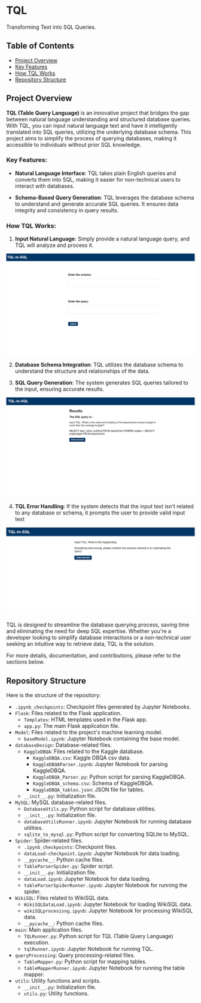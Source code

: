 # TQL

Transforming Text into SQL Queries.

## Table of Contents

- [Project Overview](#project-overview)
- [Key Features](#Key-Features)
- [How TQL Works](#How-TQL-works)
- [Repository Structure](#repository-structure)

## Project Overview

**TQL (Table Query Language)** is an innovative project that bridges the gap between natural language understanding and structured database queries. With TQL, you can input natural language text and have it intelligently translated into SQL queries, utilizing the underlying database schema. This project aims to simplify the process of querying databases, making it accessible to individuals without prior SQL knowledge.

### Key Features:

- **Natural Language Interface**: TQL takes plain English queries and converts them into SQL, making it easier for non-technical users to interact with databases.

- **Schema-Based Query Generation**: TQL leverages the database schema to understand and generate accurate SQL queries. It ensures data integrity and consistency in query results.

### How TQL Works:

1. **Input Natural Language**: Simply provide a natural language query, and TQL will analyze and process it.

![TQL Initial UI](images/TQL-UI.jpeg)

2. **Database Schema Integration**: TQL utilizes the database schema to understand the structure and relationships of the data.

3. **SQL Query Generation**: The system generates SQL queries tailored to the input, ensuring accurate results.

![TQL Results](images/TQL-results.jpeg)

4. **TQL Error Handling**: If the system detects that the input text isn't related to any database or schema, it prompts the user to provide valid input text

![TQL Error Handling](images/TQL-Error_Handling.jpeg)

TQL is designed to streamline the database querying process, saving time and eliminating the need for deep SQL expertise. Whether you're a developer looking to simplify database interactions or a non-technical user seeking an intuitive way to retrieve data, TQL is the solution.

For more details, documentation, and contributions, please refer to the sections below.

## Repository Structure

Here is the structure of the repository:

- `.ipynb_checkpoints`: Checkpoint files generated by Jupyter Notebooks.
- `Flask`: Files related to the Flask application.
  - `Templates`: HTML templates used in the Flask app.
  - `app.py`: The main Flask application file.
- `Model`: Files related to the project's machine learning model.
  - `baseModel.ipynb`: Jupyter Notebook containing the base model.
- `databaseDesign`: Database-related files.
  - `KaggleDBQA`: Files related to the Kaggle database.
    - `KaggleDBQA.csv`: Kaggle DBQA csv data.
    - `KaggleDBQAParser.ipynb`: Jupyter Notebook for parsing KaggleDBQA.
    - `KaggleDBQA_Parser.py`: Python script for parsing KaggleDBQA.
    - `KaggleDBQA_schema.csv`: Schema of KaggleDBQA.
    - `KaggleDBQA_tables.json`: JSON file for tables.
  - `__init__.py`: Initialization file.
- `MySQL`: MySQL database-related files.
  - `DatabaseUtils.py`: Python script for database utilities.
  - `__init__.py`: Initialization file.
  - `databaseUtilsRunner.ipynb`: Jupyter Notebook for running database utilities.
  - `sqlite_to_mysql.py`: Python script for converting SQLite to MySQL.
- `Spider`: Spider-related files.
  - `.ipynb_checkpoints`: Checkpoint files.
  - `dataLoad-checkpoint.ipynb`: Jupyter Notebook for data loading.
  - `__pycache__`: Python cache files.
  - `TableParserSpider.py`: Spider script.
  - `__init__.py`: Initialization file.
  - `dataLoad.ipynb`: Jupyter Notebook for data loading.
  - `tableParserSpiderRunner.ipynb`: Jupyter Notebook for running the spider.
- `WikiSQL`: Files related to WikiSQL data.
  - `WikiSQLDataLoad.ipynb`: Jupyter Notebook for loading WikiSQL data.
  - `wikiSQLprocesisng.ipynb`: Jupyter Notebook for processing WikiSQL data.
  - `__pycache__`: Python cache files.
- `main`: Main application files.
  - `TQLRunner.py`: Python script for TQL (Table Query Language) execution.
  - `tqlRunner.ipynb`: Jupyter Notebook for running TQL.
- `queryProcessing`: Query processing-related files.
  - `TableMapper.py`: Python script for mapping tables.
  - `tableMapperRunner.ipynb`: Jupyter Notebook for running the table mapper.
- `utils`: Utility functions and scripts.
  - `__init__.py`: Initialization file.
  - `utils.py`: Utility functions.
